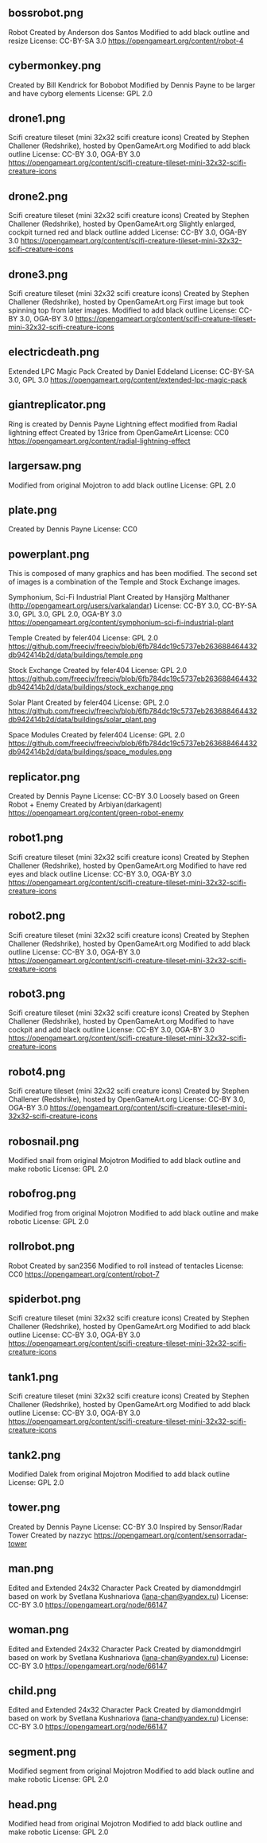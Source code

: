 ## bossrobot.png
Robot
Created by Anderson dos Santos
Modified to add black outline and resize
License: CC-BY-SA 3.0
https://opengameart.org/content/robot-4

## cybermonkey.png
Created by Bill Kendrick for Bobobot
Modified by Dennis Payne to be larger and have cyborg elements
License: GPL 2.0

## drone1.png
Scifi creature tileset (mini 32x32 scifi creature icons)
Created by Stephen Challener (Redshrike), hosted by OpenGameArt.org
Modified to add black outline
License: CC-BY 3.0, OGA-BY 3.0
https://opengameart.org/content/scifi-creature-tileset-mini-32x32-scifi-creature-icons

## drone2.png
Scifi creature tileset (mini 32x32 scifi creature icons)
Created by Stephen Challener (Redshrike), hosted by OpenGameArt.org
Slightly enlarged, cockpit turned red and black outline added
License: CC-BY 3.0, OGA-BY 3.0
https://opengameart.org/content/scifi-creature-tileset-mini-32x32-scifi-creature-icons

## drone3.png
Scifi creature tileset (mini 32x32 scifi creature icons)
Created by Stephen Challener (Redshrike), hosted by OpenGameArt.org
First image but took spinning top from later images.
Modified to add black outline
License: CC-BY 3.0, OGA-BY 3.0
https://opengameart.org/content/scifi-creature-tileset-mini-32x32-scifi-creature-icons

## electricdeath.png
Extended LPC Magic Pack
Created by Daniel Eddeland
License: CC-BY-SA 3.0, GPL 3.0
https://opengameart.org/content/extended-lpc-magic-pack

## giantreplicator.png
Ring is created by Dennis Payne
Lightning effect modified from Radial lightning effect
Created by 13rice from OpenGameArt
License: CC0
https://opengameart.org/content/radial-lightning-effect

## largersaw.png
Modified from original Mojotron to add black outline
License: GPL 2.0

## plate.png
Created by Dennis Payne
License: CC0

## powerplant.png
This is composed of many graphics and has been modified. The second set of images is a combination of the Temple and Stock Exchange images.

Symphonium, Sci-Fi Industrial Plant
Created by Hansjörg Malthaner (http://opengameart.org/users/varkalandar)
License: CC-BY 3.0, CC-BY-SA 3.0, GPL 3.0, GPL 2.0, OGA-BY 3.0
https://opengameart.org/content/symphonium-sci-fi-industrial-plant

Temple
Created by feler404
License: GPL 2.0
https://github.com/freeciv/freeciv/blob/6fb784dc19c5737eb263688464432db942414b2d/data/buildings/temple.png

Stock Exchange
Created by feler404
License: GPL 2.0
https://github.com/freeciv/freeciv/blob/6fb784dc19c5737eb263688464432db942414b2d/data/buildings/stock_exchange.png

Solar Plant
Created by feler404
License: GPL 2.0
https://github.com/freeciv/freeciv/blob/6fb784dc19c5737eb263688464432db942414b2d/data/buildings/solar_plant.png

Space Modules
Created by feler404
License: GPL 2.0
https://github.com/freeciv/freeciv/blob/6fb784dc19c5737eb263688464432db942414b2d/data/buildings/space_modules.png

## replicator.png
Created by Dennis Payne
License: CC-BY 3.0
Loosely based on Green Robot + Enemy
Created by Arbiyan(darkagent)
https://opengameart.org/content/green-robot-enemy

## robot1.png
Scifi creature tileset (mini 32x32 scifi creature icons)
Created by Stephen Challener (Redshrike), hosted by OpenGameArt.org
Modified to have red eyes and black outline
License: CC-BY 3.0, OGA-BY 3.0
https://opengameart.org/content/scifi-creature-tileset-mini-32x32-scifi-creature-icons

## robot2.png
Scifi creature tileset (mini 32x32 scifi creature icons)
Created by Stephen Challener (Redshrike), hosted by OpenGameArt.org
Modified to add black outline
License: CC-BY 3.0, OGA-BY 3.0
https://opengameart.org/content/scifi-creature-tileset-mini-32x32-scifi-creature-icons

## robot3.png
Scifi creature tileset (mini 32x32 scifi creature icons)
Created by Stephen Challener (Redshrike), hosted by OpenGameArt.org
Modified to have cockpit and add black outline
License: CC-BY 3.0, OGA-BY 3.0
https://opengameart.org/content/scifi-creature-tileset-mini-32x32-scifi-creature-icons

## robot4.png
Scifi creature tileset (mini 32x32 scifi creature icons)
Created by Stephen Challener (Redshrike), hosted by OpenGameArt.org
License: CC-BY 3.0, OGA-BY 3.0
https://opengameart.org/content/scifi-creature-tileset-mini-32x32-scifi-creature-icons

## robosnail.png
Modified snail from original Mojotron
Modified to add black outline and make robotic
License: GPL 2.0

## robofrog.png
Modified frog from original Mojotron
Modified to add black outline and make robotic
License: GPL 2.0

## rollrobot.png
Robot
Created by san2356
Modified to roll instead of tentacles
License: CC0
https://opengameart.org/content/robot-7

## spiderbot.png
Scifi creature tileset (mini 32x32 scifi creature icons)
Created by Stephen Challener (Redshrike), hosted by OpenGameArt.org
Modified to add black outline
License: CC-BY 3.0, OGA-BY 3.0
https://opengameart.org/content/scifi-creature-tileset-mini-32x32-scifi-creature-icons

## tank1.png
Scifi creature tileset (mini 32x32 scifi creature icons)
Created by Stephen Challener (Redshrike), hosted by OpenGameArt.org
Modified to add black outline
License: CC-BY 3.0, OGA-BY 3.0
https://opengameart.org/content/scifi-creature-tileset-mini-32x32-scifi-creature-icons

## tank2.png
Modified Dalek from original Mojotron
Modified to add black outline
License: GPL 2.0

## tower.png
Created by Dennis Payne
License: CC-BY 3.0
Inspired by Sensor/Radar Tower
Created by nazzyc
https://opengameart.org/content/sensorradar-tower

## man.png
Edited and Extended 24x32 Character Pack
Created by diamonddmgirl based on work by Svetlana Kushnariova (lana-chan@yandex.ru)
License: CC-BY 3.0
https://opengameart.org/node/66147

## woman.png
Edited and Extended 24x32 Character Pack
Created by diamonddmgirl based on work by Svetlana Kushnariova (lana-chan@yandex.ru)
License: CC-BY 3.0
https://opengameart.org/node/66147

## child.png
Edited and Extended 24x32 Character Pack
Created by diamonddmgirl based on work by Svetlana Kushnariova (lana-chan@yandex.ru)
License: CC-BY 3.0
https://opengameart.org/node/66147

## segment.png
Modified segment from original Mojotron
Modified to add black outline and make robotic
License: GPL 2.0

## head.png
Modified head from original Mojotron
Modified to add black outline and make robotic
License: GPL 2.0
